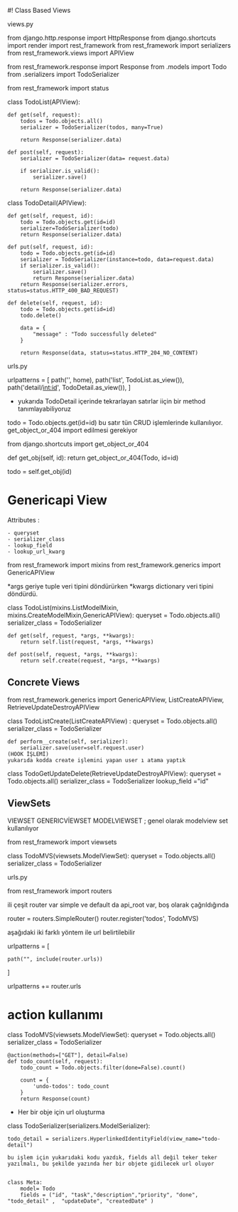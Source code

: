 #! Class Based Views


views.py

from django.http.response import HttpResponse
from django.shortcuts import render
import rest_framework
from rest_framework import serializers
from rest_framework.views import APIView


from rest_framework.response import Response
from .models import Todo
from .serializers import TodoSerializer

from rest_framework import status


class TodoList(APIView):

    def get(self, request):
        todos = Todo.objects.all()
        serializer = TodoSerializer(todos, many=True)

        return Response(serializer.data)

    def post(self, request):
        serializer = TodoSerializer(data= request.data)

        if serializer.is_valid():
            serializer.save()

        return Response(serializer.data)  



class TodoDetail(APIView):
    
    def get(self, request, id):
        todo = Todo.objects.get(id=id)
        serializer=TodoSerializer(todo)
        return Response(serializer.data)

    def put(self, request, id):
        todo = Todo.objects.get(id=id)    
        serializer = TodoSerializer(instance=todo, data=request.data)
        if serializer.is_valid():
            serializer.save()
            return Response(serializer.data)       
        return Response(serializer.errors, status=status.HTTP_400_BAD_REQUEST)

    def delete(self, request, id):
        todo = Todo.objects.get(id=id) 
        todo.delete()

        data = {
            "message" : "Todo successfully deleted"
        } 

        return Response(data, status=status.HTTP_204_NO_CONTENT)

urls.py 

urlpatterns = [
    path('', home),
    path('list', TodoList.as_view()),
    path('detail/<int:id>', TodoDetail.as_view()),
]


* yukarıda TodoDetail içerinde tekrarlayan satırlar iiçin bir method tanımlayabiliyoruz

todo = Todo.objects.get(id=id) bu satır tün CRUD işlemlerinde kullanılıyor.  get_object_or_404 import edilmesi gerekiyor
 
from django.shortcuts import  get_object_or_404


 def get_obj(self, id):
        return get_object_or_404(Todo, id=id)

todo = self.get_obj(id)

# Genericapi View 

Attributes :

    - queryset
    - serializer_class
    - lookup_field
    - lookup_url_kwarg

from rest_framework import mixins
from rest_framework.generics import GenericAPIView

 *args geriye tuple veri tipini döndürürken *kwargs dictionary veri tipini döndürdü.

class TodoList(mixins.ListModelMixin, mixins.CreateModelMixin,GenericAPIView):
    queryset = Todo.objects.all()
    serializer_class = TodoSerializer

    def get(self, request, *args, **kwargs):
        return self.list(request, *args, **kwargs)

    def post(self, request, *args, **kwargs):
        return self.create(request, *args, **kwargs) 




## Concrete Views 
from rest_framework.generics import GenericAPIView, ListCreateAPIView, RetrieveUpdateDestroyAPIView

class TodoListCreate(ListCreateAPIView) :
    queryset = Todo.objects.all()
    serializer_class = TodoSerializer
    

    def perform__create(self, serializer):
        serializer.save(user=self.request.user)
    (HOOK İŞLEMİ)
    yukarıda kodda create işlemini yapan user ı atama yaptık




class TodoGetUpdateDelete(RetrieveUpdateDestroyAPIView):
    queryset = Todo.objects.all()
    serializer_class = TodoSerializer
    lookup_field ="id"  


## ViewSets       

 VIEWSET 
 GENERICVİEWSET
 MODELVIEWSET  ; genel olarak modelview set kullanılıyor 


 from rest_framework import  viewsets


class TodoMVS(viewsets.ModelViewSet):
    queryset = Todo.objects.all()
    serializer_class = TodoSerializer


urls.py

from rest_framework import routers

ili çeşit router var simple ve 
default da api_root var, boş olarak çağrıldığında


<!-- router = routers.DefaultRouter() -->
router = routers.SimpleRouter()
router.register('todos', TodoMVS)

aşağıdaki iki farklı yöntem ile url belirtilebilir

urlpatterns = [
   
    path("", include(router.urls))
]

urlpatterns += router.urls


#  action kullanımı


class TodoMVS(viewsets.ModelViewSet):
    queryset = Todo.objects.all()
    serializer_class = TodoSerializer

    @action(methods=["GET"], detail=False)
    def todo_count(self, request):
        todo_count = Todo.objects.filter(done=False).count()
        
        count = {
            'undo-todos': todo_count
        }
        return Response(count)
        
*  Her bir obje için url oluşturma

class TodoSerializer(serializers.ModelSerializer):

    todo_detail = serializers.HyperlinkedIdentityField(view_name="todo-detail")

    bu işlem için yukarıdaki kodu yazdık, fields all değil teker teker yazılmalı, bu şekilde yazında her bir objete gidilecek url oluyor


    class Meta:
        model= Todo
        fields = ("id", "task","description","priority", "done", "todo_detail" ,  "updateDate", "createdDate" )  